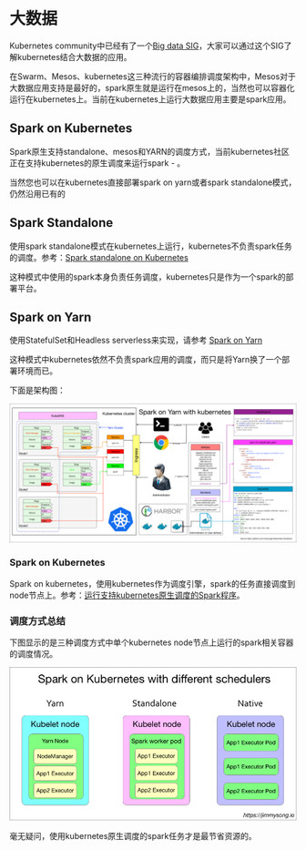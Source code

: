 # 大数据

Kubernetes community中已经有了一个[Big data SIG](https://github.com/kubernetes/community/tree/master/sig-big-data)，大家可以通过这个SIG了解kubernetes结合大数据的应用。

在Swarm、Mesos、kubernetes这三种流行的容器编排调度架构中，Mesos对于大数据应用支持是最好的，spark原生就是运行在mesos上的，当然也可以容器化运行在kubernetes上。当前在kubernetes上运行大数据应用主要是spark应用。

## Spark on Kubernetes

Spark原生支持standalone、mesos和YARN的调度方式，当前kubernetes社区正在支持kubernetes的原生调度来运行spark - 。

当然您也可以在kubernetes直接部署spark on yarn或者spark standalone模式，仍然沿用已有的

## Spark Standalone

使用spark standalone模式在kubernetes上运行，kubernetes不负责spark任务的调度。参考：[Spark standalone on Kubernetes](spark-standalone-on-kubernetes.md)

这种模式中使用的spark本身负责任务调度，kubernetes只是作为一个spark的部署平台。

## Spark on Yarn

使用StatefulSet和Headless serverless来实现，请参考 [Spark on Yarn](https://github.com/rootsongjc/kube-yarn/tree/sz-test)

这种模式中kubernetes依然不负责spark应用的调度，而只是将Yarn换了一个部署环境而已。

下面是架构图：

![Spark on yarn with kubernetes](../../.gitbook/assets/spark-on-yarn-with-kubernetes.png)

### Spark on Kubernetes

Spark on kubernetes，使用kubernetes作为调度引擎，spark的任务直接调度到node节点上。参考：[运行支持kubernetes原生调度的Spark程序](running-spark-with-kubernetes-native-scheduler.md)。

### 调度方式总结

下图显示的是三种调度方式中单个kubernetes node节点上运行的spark相关容器的调度情况。

![&#x5728;kubernetes&#x4E0A;&#x4F7F;&#x7528;&#x591A;&#x79CD;&#x8C03;&#x5EA6;&#x65B9;&#x5F0F;](../../.gitbook/assets/spark-on-kubernetes-with-different-schedulers.jpg)

毫无疑问，使用kubernetes原生调度的spark任务才是最节省资源的。

